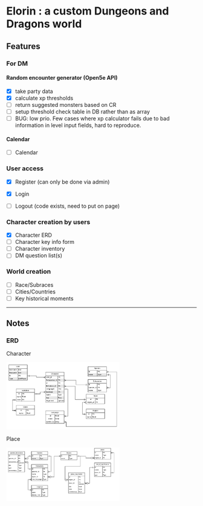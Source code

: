 # Elorin : a custom Dungeons and Dragons world

## Features

### For DM

#### Random encounter generator (Open5e API)
- [x] take party data
- [x] calculate xp thresholds
- [ ] return suggested monsters based on CR
- [ ] setup threshold check table in DB rather than as array
- [ ] BUG: low prio. Few cases where xp calculator fails due to bad information in level input fields, hard to reproduce.

#### Calendar
- [ ] Calendar

### User access

- [x] Register (can only be done via admin)
- [x] Login
- [ ] Logout (code exists, need to put on page)


### Character creation by users

- [x] Character ERD
- [ ] Character key info form
- [ ] Character inventory
- [ ] DM question list(s)

### World creation

- [ ] Race/Subraces
- [ ] Cities/Countries
- [ ] Key historical moments

----

## Notes

### ERD

Character

<img src='https://raw.githubusercontent.com/jennikate/elorin/master/readme_images/character-ERD.png' width='300px' />

Place

<img src='https://raw.githubusercontent.com/jennikate/elorin/master/readme_images/place-ERD.png' width='300px' />